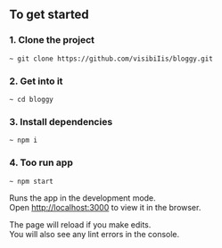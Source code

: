 ## To get started

### 1. Clone the project

```
~ git clone https://github.com/visibiIis/bloggy.git
```

### 2. Get into it

```
~ cd bloggy
```

### 3. Install dependencies

```
~ npm i
```

### 4. Too run app

```
~ npm start
```

Runs the app in the development mode.\
Open [http://localhost:3000](http://localhost:3000) to view it in the browser.

The page will reload if you make edits.\
You will also see any lint errors in the console.
